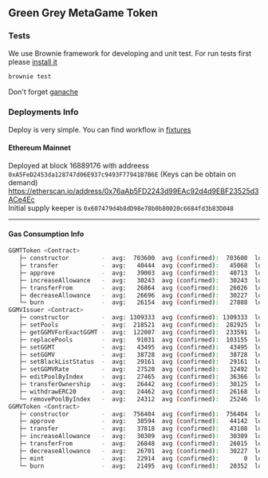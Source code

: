 ## Green Grey MetaGame Token


### Tests
We use Brownie framework for developing and unit test. For run tests
first please [install it](https://eth-brownie.readthedocs.io/en/stable/install.html)

```bash
brownie test
```
Don't forget [ganache](https://www.npmjs.com/package/ganache)

### Deployments Info
Deploy is very simple. You can find workflow in 
[fixtures](./tests/fixtures/deploy_env.py) 


#### Ethereum Mainnet 
Deployed at block 16889176 with addreess 
`0xA5FeD2453da128747d06E937c9493F77941B7B6E` (Keys can be obtain on demand)    
https://etherscan.io/address/0x76aAb5FD2243d99EAc92d4d9EBF23525d3ACe4Ec  
Initial supply keeper is `0x607479d4b8dD98e78b0b80020c6684fd3b83D048`


---
#### Gas Consumption Info
```bash
GGMTToken <Contract>
   ├─ constructor         -  avg:  703600  avg (confirmed):  703600  low:  703600  high:  703600
   ├─ transfer            -  avg:   40444  avg (confirmed):   45068  low:   21951  high:   50948
   ├─ approve             -  avg:   39003  avg (confirmed):   40713  low:   21908  high:   44161
   ├─ increaseAllowance   -  avg:   30243  avg (confirmed):   30243  low:   30243  high:   30243
   ├─ transferFrom        -  avg:   26864  avg (confirmed):   26026  low:   22276  high:   31787
   ├─ decreaseAllowance   -  avg:   26696  avg (confirmed):   30227  low:   23165  high:   30227
   └─ burn                -  avg:   26154  avg (confirmed):   27888  low:   20364  high:   35412
GGMVIssuer <Contract>
   ├─ constructor         -  avg: 1309333  avg (confirmed): 1309333  low: 1309333  high: 1309333
   ├─ setPools            -  avg:  218521  avg (confirmed):  282925  low:   25314  high:  282925
   ├─ getGGMVForExactGGMT -  avg:  122007  avg (confirmed):  233591  low:   22505  high:  282806
   ├─ replacePools        -  avg:   91031  avg (confirmed):  103155  low:   25380  high:  141016
   ├─ setGGMT             -  avg:   43495  avg (confirmed):   43495  low:   43483  high:   43507
   ├─ setGGMV             -  avg:   38728  avg (confirmed):   38728  low:   24328  high:   43528
   ├─ setBlackListStatus  -  avg:   29161  avg (confirmed):   29161  low:   14437  high:   43885
   ├─ setGGMVRate         -  avg:   27520  avg (confirmed):   32492  low:   22548  high:   32492
   ├─ editPoolByIndex     -  avg:   27465  avg (confirmed):   36366  low:   22919  high:   36366
   ├─ transferOwnership   -  avg:   26442  avg (confirmed):   30125  low:   22759  high:   30125
   ├─ withdrawERC20       -  avg:   24462  avg (confirmed):   26168  low:   22757  high:   26168
   └─ removePoolByIndex   -  avg:   24312  avg (confirmed):   25246  low:   21458  high:   29034
GGMVToken <Contract>
   ├─ constructor         -  avg:  756404  avg (confirmed):  756404  low:  756404  high:  756404
   ├─ approve             -  avg:   38594  avg (confirmed):   44142  low:   21953  high:   44146
   ├─ transfer            -  avg:   37818  avg (confirmed):   43108  low:   21951  high:   50888
   ├─ increaseAllowance   -  avg:   30309  avg (confirmed):   30309  low:   30309  high:   30309
   ├─ transferFrom        -  avg:   26848  avg (confirmed):   26015  low:   22265  high:   31765
   ├─ decreaseAllowance   -  avg:   26701  avg (confirmed):   30227  low:   23176  high:   30227
   ├─ mint                -  avg:   22914  avg (confirmed):       0  low:   22914  high:   22914
   └─ burn                -  avg:   21495  avg (confirmed):   20352  low:   20352  high:   22638

```


